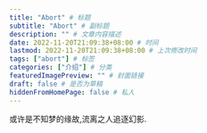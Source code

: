 ```yaml
---
title: "Abort" # 标题
subtitle: "Abort" # 副标题
description: "" # 文章内容描述
date: 2022-11-20T21:09:38+08:00 # 时间
lastmod: 2022-11-20T21:09:38+08:00 # 上次修改时间
tags: ["abort"] # 标签
categories: ["介绍"] # 分类
featuredImagePreview: "" # 封面链接
draft: false # 是否为草稿
hiddenFromHomePage: false # 私人
---
```

或许是不知梦的缘故,流离之人追逐幻影.
